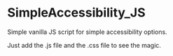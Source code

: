 # SimpleAccessibility_JS
Simple vanilla JS script for simple accessibility options.

Just add the .js file and the .css file to see the magic. 
